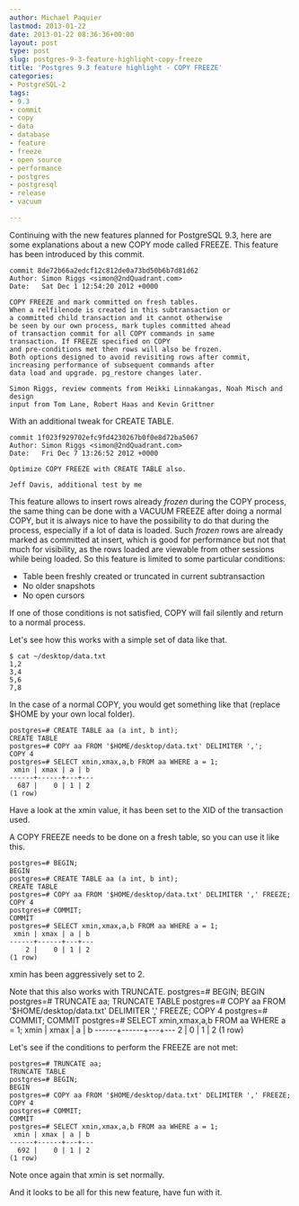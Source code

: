```yaml
---
author: Michael Paquier
lastmod: 2013-01-22
date: 2013-01-22 08:36:36+00:00
layout: post
type: post
slug: postgres-9-3-feature-highlight-copy-freeze
title: 'Postgres 9.3 feature highlight - COPY FREEZE'
categories:
- PostgreSQL-2
tags:
- 9.3
- commit
- copy
- data
- database
- feature
- freeze
- open source
- performance
- postgres
- postgresql
- release
- vacuum

---
```


Continuing with the new features planned for PostgreSQL 9.3, here are some explanations about a new COPY mode called FREEZE. This feature has been introduced by this commit.

    commit 8de72b66a2edcf12c812de0a73bd50b6b7d81d62
    Author: Simon Riggs <simon@2ndQuadrant.com>
    Date:   Sat Dec 1 12:54:20 2012 +0000

    COPY FREEZE and mark committed on fresh tables.
    When a relfilenode is created in this subtransaction or
    a committed child transaction and it cannot otherwise
    be seen by our own process, mark tuples committed ahead
    of transaction commit for all COPY commands in same
    transaction. If FREEZE specified on COPY
    and pre-conditions met then rows will also be frozen.
    Both options designed to avoid revisiting rows after commit,
    increasing performance of subsequent commands after
    data load and upgrade. pg_restore changes later.

    Simon Riggs, review comments from Heikki Linnakangas, Noah Misch and design
    input from Tom Lane, Robert Haas and Kevin Grittner

With an additional tweak for CREATE TABLE.

    commit 1f023f929702efc9fd4230267b0f0e8d72ba5067
    Author: Simon Riggs <simon@2ndQuadrant.com>
    Date:   Fri Dec 7 13:26:52 2012 +0000

    Optimize COPY FREEZE with CREATE TABLE also.

    Jeff Davis, additional test by me

This feature allows to insert rows already *frozen* during the COPY process, the same thing can be done with a VACUUM FREEZE after doing a normal COPY, but it is always nice to have the possibility to do that during the process, especially if a lot of data is loaded. Such *frozen* rows are already marked as committed at insert, which is good for performance but not that much for visibility, as the rows loaded are viewable from other sessions while being loaded. So this feature is limited to some particular conditions:

  * Table been freshly created or truncated in current subtransaction
  * No older snapshots
  * No open cursors

If one of those conditions is not satisfied, COPY will fail silently and return to a normal process.

Let's see how this works with a simple set of data like that.

    $ cat ~/desktop/data.txt 
    1,2
    3,4
    5,6
    7,8

In the case of a normal COPY, you would get something like that (replace $HOME by your own local folder).

    postgres=# CREATE TABLE aa (a int, b int);
    CREATE TABLE
    postgres=# COPY aa FROM '$HOME/desktop/data.txt' DELIMITER ',';
    COPY 4
    postgres=# SELECT xmin,xmax,a,b FROM aa WHERE a = 1;
     xmin | xmax | a | b 
    ------+------+---+---
      687 |    0 | 1 | 2
    (1 row)

Have a look at the xmin value, it has been set to the XID of the transaction used.

A COPY FREEZE needs to be done on a fresh table, so you can use it like this.

    postgres=# BEGIN;
    BEGIN
    postgres=# CREATE TABLE aa (a int, b int);
    CREATE TABLE
    postgres=# COPY aa FROM '$HOME/desktop/data.txt' DELIMITER ',' FREEZE;
    COPY 4
    postgres=# COMMIT;
    COMMIT
    postgres=# SELECT xmin,xmax,a,b FROM aa WHERE a = 1;
     xmin | xmax | a | b 
    ------+------+---+---
        2 |    0 | 1 | 2
    (1 row)

xmin has been aggressively set to 2.

Note that this also works with TRUNCATE.
    postgres=# BEGIN;
    BEGIN
    postgres=# TRUNCATE aa;
    TRUNCATE TABLE
    postgres=# COPY aa FROM '$HOME/desktop/data.txt' DELIMITER ',' FREEZE;
    COPY 4
    postgres=# COMMIT;
    COMMIT
    postgres=# SELECT xmin,xmax,a,b FROM aa WHERE a = 1;
     xmin | xmax | a | b 
    ------+------+---+---
        2 |    0 | 1 | 2
    (1 row)

Let's see if the conditions to perform the FREEZE are not met:

    postgres=# TRUNCATE aa;
    TRUNCATE TABLE
    postgres=# BEGIN;
    BEGIN
    postgres=# COPY aa FROM '$HOME/desktop/data.txt' DELIMITER ',' FREEZE;
    COPY 4
    postgres=# COMMIT;
    COMMIT
    postgres=# SELECT xmin,xmax,a,b FROM aa WHERE a = 1;
     xmin | xmax | a | b 
    ------+------+---+---
      692 |    0 | 1 | 2
    (1 row)

Note once again that xmin is set normally.

And it looks to be all for this new feature, have fun with it.
